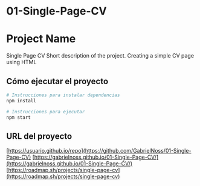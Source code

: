# 01-Single-Page-CV
# Project Name
Single Page CV
Short description of the project.
Creating a simple CV page using HTML

## Cómo ejecutar el proyecto

```bash
# Instrucciones para instalar dependencias
npm install

# Instrucciones para ejecutar
npm start
```

## URL del proyecto

[https://usuario.github.io/repo](https://github.com/GabrielNoss/01-Single-Page-CV) <!-- Cambia por tu URL de deployment si tienes una página pública -->
[https://gabrielnoss.github.io/01-Single-Page-CV/](https://gabrielnoss.github.io/01-Single-Page-CV/) <!--URL Live  -->
[https://roadmap.sh/projects/single-page-cv](https://roadmap.sh/projects/single-page-cv) <!-- URL Roadmap -->

